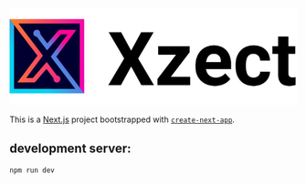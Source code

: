 <img src="./public/png/xzect-logo-title-light.png"/>

This is a [Next.js](https://nextjs.org/) project bootstrapped with [`create-next-app`](https://github.com/vercel/next.js/tree/canary/packages/create-next-app).

## development server:

```bash
npm run dev

```

